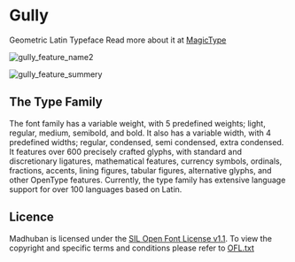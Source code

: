 # Gully

Geometric Latin Typeface
Read more about it at [MagicType](https://www.magictype.in/portfolio/gully-typeface/)

![gully_feature_name2](https://github.com/magictype/Gully/assets/9861917/b179c1b5-c9ed-4d57-9535-b937db3f2948)

![gully_feature_summery](https://github.com/magictype/Goli/assets/9861917/0594a130-26c2-4fde-a0e1-c16e9089689d)

## The Type Family
The font family has a variable weight, with 5 predefined weights; light, regular, medium, semibold, and bold. It also has a variable width, with 4 predefined widths; regular, condensed, semi condensed, extra condensed. It features over 600 precisely crafted glyphs, with standard and discretionary ligatures, mathematical features, currency symbols, ordinals, fractions, accents, lining figures, tabular figures, alternative glyphs, and other OpenType features. Currently, the type family has extensive language support for over 100 languages based on Latin.

## Licence
Madhuban is licensed under the [SIL Open Font License v1.1](http://scripts.sil.org/OFL). To view the copyright and specific terms and conditions please refer to [OFL.txt](https://github.com/magictype/gully/blob/master/OFL.txt)
